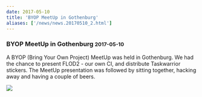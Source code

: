 ```yaml
---
date: 2017-05-10
title: 'BYOP MeetUp in Gothenburg'
aliases: ['/news/news.20170510_2.html']
---
```

<div class="col-md-8 main">
 <div class="row">
  <h3>
   BYOP MeetUp in Gothenburg
   <small>
    2017-05-10
   </small>
  </h3>
  <p>
   A BYOP (Bring Your Own Project) MeetUp was held in Gothenburg. We had the chance to present
            FLOD2 - our own CI, and distribute Taskwarrior stickers. The MeetUp presentation was followed
            by sitting together, hacking away and having a couple of beers.
  </p>
  <p>
   <img class="img-responsive" src="/news/images/meetup.jpg"/>
  </p>
  <br/>
  <br/>
 </div>
</div>

